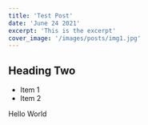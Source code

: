 ```yaml
---
title: 'Test Post'
date: 'June 24 2021'
excerpt: 'This is the excerpt'
cover_image: '/images/posts/img1.jpg'
---
```


## Heading Two

* Item 1
* Item 2

Hello World